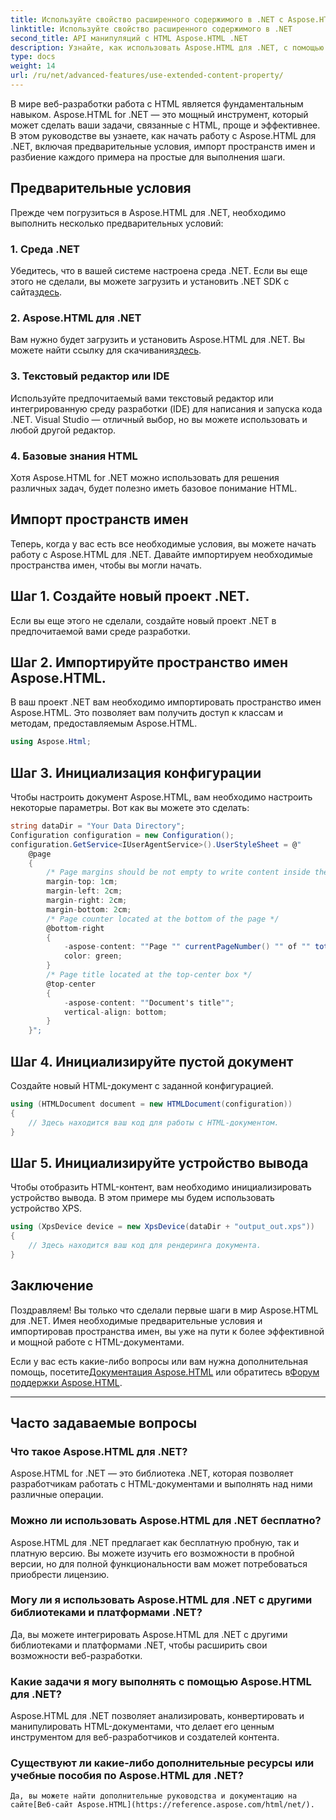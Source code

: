 ```yaml
---
title: Используйте свойство расширенного содержимого в .NET с Aspose.HTML
linktitle: Используйте свойство расширенного содержимого в .NET
second_title: API манипуляций с HTML Aspose.HTML .NET
description: Узнайте, как использовать Aspose.HTML для .NET, с помощью этого пошагового руководства. Совершенствуйте свои навыки работы с HTML и оптимизируйте свои проекты веб-разработки.
type: docs
weight: 14
url: /ru/net/advanced-features/use-extended-content-property/
---
```


В мире веб-разработки работа с HTML является фундаментальным навыком. Aspose.HTML for .NET — это мощный инструмент, который может сделать ваши задачи, связанные с HTML, проще и эффективнее. В этом руководстве вы узнаете, как начать работу с Aspose.HTML для .NET, включая предварительные условия, импорт пространств имен и разбиение каждого примера на простые для выполнения шаги.

## Предварительные условия

Прежде чем погрузиться в Aspose.HTML для .NET, необходимо выполнить несколько предварительных условий:

### 1. Среда .NET

 Убедитесь, что в вашей системе настроена среда .NET. Если вы еще этого не сделали, вы можете загрузить и установить .NET SDK с сайта[здесь](https://releases.aspose.com/html/net/).

### 2. Aspose.HTML для .NET

 Вам нужно будет загрузить и установить Aspose.HTML для .NET. Вы можете найти ссылку для скачивания[здесь](https://releases.aspose.com/html/net/).

### 3. Текстовый редактор или IDE

Используйте предпочитаемый вами текстовый редактор или интегрированную среду разработки (IDE) для написания и запуска кода .NET. Visual Studio — отличный выбор, но вы можете использовать и любой другой редактор.

### 4. Базовые знания HTML

Хотя Aspose.HTML for .NET можно использовать для решения различных задач, будет полезно иметь базовое понимание HTML.

## Импорт пространств имен

Теперь, когда у вас есть все необходимые условия, вы можете начать работу с Aspose.HTML для .NET. Давайте импортируем необходимые пространства имен, чтобы вы могли начать.

## Шаг 1. Создайте новый проект .NET.

Если вы еще этого не сделали, создайте новый проект .NET в предпочитаемой вами среде разработки.

## Шаг 2. Импортируйте пространство имен Aspose.HTML.

В ваш проект .NET вам необходимо импортировать пространство имен Aspose.HTML. Это позволяет вам получить доступ к классам и методам, предоставляемым Aspose.HTML.

```csharp
using Aspose.Html;
```

## Шаг 3. Инициализация конфигурации

Чтобы настроить документ Aspose.HTML, вам необходимо настроить некоторые параметры. Вот как вы можете это сделать:

```csharp
string dataDir = "Your Data Directory";
Configuration configuration = new Configuration();
configuration.GetService<IUserAgentService>().UserStyleSheet = @"
    @page 
    {
        /* Page margins should be not empty to write content inside the margin-boxes */
        margin-top: 1cm;
        margin-left: 2cm;
        margin-right: 2cm;
        margin-bottom: 2cm;
        /* Page counter located at the bottom of the page */
        @bottom-right
        {
            -aspose-content: ""Page "" currentPageNumber() "" of "" totalPagesNumber();
            color: green;
        }
        /* Page title located at the top-center box */
        @top-center
        {
            -aspose-content: ""Document's title"";
            vertical-align: bottom;
        }    
    }";
```

## Шаг 4. Инициализируйте пустой документ

Создайте новый HTML-документ с заданной конфигурацией.

```csharp
using (HTMLDocument document = new HTMLDocument(configuration))
{
    // Здесь находится ваш код для работы с HTML-документом.
}
```

## Шаг 5. Инициализируйте устройство вывода

Чтобы отобразить HTML-контент, вам необходимо инициализировать устройство вывода. В этом примере мы будем использовать устройство XPS.

```csharp
using (XpsDevice device = new XpsDevice(dataDir + "output_out.xps"))
{
    // Здесь находится ваш код для рендеринга документа.
}
```

## Заключение

Поздравляем! Вы только что сделали первые шаги в мир Aspose.HTML для .NET. Имея необходимые предварительные условия и импортировав пространства имен, вы уже на пути к более эффективной и мощной работе с HTML-документами.

 Если у вас есть какие-либо вопросы или вам нужна дополнительная помощь, посетите[Документация Aspose.HTML](https://reference.aspose.com/html/net/) или обратитесь в[Форум поддержки Aspose.HTML](https://forum.aspose.com/).

---

## Часто задаваемые вопросы

### Что такое Aspose.HTML для .NET?
   Aspose.HTML for .NET — это библиотека .NET, которая позволяет разработчикам работать с HTML-документами и выполнять над ними различные операции.

### Можно ли использовать Aspose.HTML для .NET бесплатно?
   Aspose.HTML для .NET предлагает как бесплатную пробную, так и платную версию. Вы можете изучить его возможности в пробной версии, но для полной функциональности вам может потребоваться приобрести лицензию.

### Могу ли я использовать Aspose.HTML для .NET с другими библиотеками и платформами .NET?
   Да, вы можете интегрировать Aspose.HTML для .NET с другими библиотеками и платформами .NET, чтобы расширить свои возможности веб-разработки.

### Какие задачи я могу выполнять с помощью Aspose.HTML для .NET?
   Aspose.HTML для .NET позволяет анализировать, конвертировать и манипулировать HTML-документами, что делает его ценным инструментом для веб-разработчиков и создателей контента.

### Существуют ли какие-либо дополнительные ресурсы или учебные пособия по Aspose.HTML для .NET?
    Да, вы можете найти дополнительные руководства и документацию на сайте[Веб-сайт Aspose.HTML](https://reference.aspose.com/html/net/).

